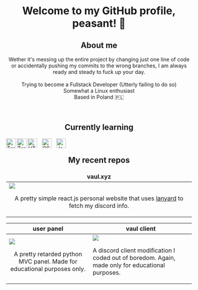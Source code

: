 

<!DOCTYPE html>
<html lang="en">
<body>
    <h1 align='center'>Welcome to my GitHub profile, peasant! 👋</h1>
    <h2 align='center'>About me</h2>
    <p align='center'><span>Wether it's messing up the entire project by changing just one line of code or accidentally pushing my commits to the wrong branches, I am always ready and steady to fuck up your day.   <br>  <br>
    Trying to become a Fullstack Developer (Utterly failing to do so) <br>
    Somewhat a Linux enthusiast <br>
    Based in Poland 🇵🇱</span>
    </p>
    <br>
    <h2 align='center'>Currently learning</h2>
    
<img align="left" alt="Terminal" width="26px" src="https://static.cdnlogo.com/logos/c/27/c.svg" />
<img align="left" alt="Terminal" width="26px" src="https://upload.wikimedia.org/wikipedia/commons/c/c3/Python-logo-notext.svg" />
<img align="left" alt="HTML5" width="26px" src="https://cdn.jsdelivr.net/gh/devicons/devicon/icons/html5/html5-original.svg" style="padding-right:10px;" />
<img align="left" alt="CSS3" width="26px" src="https://cdn.jsdelivr.net/gh/devicons/devicon/icons/css3/css3-original.svg" style="padding-right:10px;" />
<img align="left" alt="JavaScript" width="26px" src="https://cdn.jsdelivr.net/gh/devicons/devicon/icons/javascript/javascript-original.svg" style="padding-right:10px;" />  
<br>
    <h2 align='center'>My recent repos</h2>
    <div>
        <table>
            <thead>
                <tr border="none!important;">
                    <th style="border: none!important;">vaul.xyz</span></th>
                </tr>
            </thead>
            <tbody>
                <tr>
                    <td><a href="https://vaul.xyz/"><img src="https://files.hyper.pics/hyper/Y7swmRvVJQ.png"/></a>
                    <p align='center'> A pretty simple react.js personal website that uses <a href="https://github.com/Phineas/lanyard">lanyard<a/> to fetch my discord info.</p></td>
                </tr>
            </tbody>
        </table>
    </div>
    <div>
        <table>
            <thead>
                <tr>
                    <th>user panel</span></th>
                    <th>vaul client</span></th>
                </tr>
            </thead>
            <tbody>
                <tr>
                    <td><a href="https://github.com/archivine/panel"><img src="https://files.hyper.pics/hyper/axjsDGPljm.png"/></a>
                    <p align='center'>A pretty retarded python MVC panel. Made for educational purposes only.</td>
                    <td><a href="https://github.com/archivine/vaul_client"><img src="https://files.hyper.pics/hyper/nT62esnVr6.png"/></a>
                    <p>A discord client modification I coded out of boredom. Again, made only for educational purposes.</p></td>
                </tr>
            </tbody>
        </table>
    </div>
    

</body>
</html>
